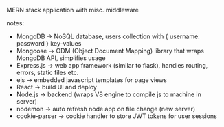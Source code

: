 MERN stack application with misc. middleware 

notes: 
- MongoDB -> NoSQL database, users collection with { username: password } key-values
- Mongoose -> ODM (Object Document Mapping) library that wraps MongoDB API, simplifies usage
- Express.js -> web app framework (similar to flask), handles routing, errors, static files etc.
- ejs -> embedded javascript templates for page views
- React -> build UI and deploy
- Node.js -> backend (wraps V8 engine to compile js to machine in server)
- nodemon -> auto refresh node app on file change (new server)
- cookie-parser -> cookie handler to store JWT tokens for user sessions

